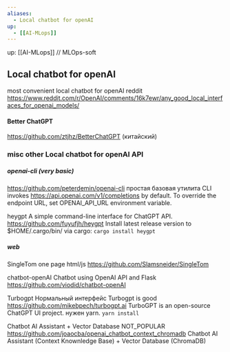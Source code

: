 ```yaml
---
aliases:
  - Local chatbot for openAI
up:
  - [[AI-MLops]]
---
```

up:  [[AI-MLops]]  // MLOps-soft

## Local chatbot for openAI
most convenient local chatbot for openAI reddit
https://www.reddit.com/r/OpenAI/comments/16k7ewr/any_good_local_interfaces_for_openai_models/

#### Better ChatGPT
https://github.com/ztjhz/BetterChatGPT
(китайский)



### misc other  Local chatbot for openAI API
##### openai-cli  (very basic)
https://github.com/peterdemin/openai-cli
простая базовая утилита
CLI invokes https://api.openai.com/v1/completions by default. To override the endpoint URL, set OPENAI_API_URL environment variable.


heygpt
A simple command-line interface for ChatGPT API.
https://github.com/fuyufjh/heygpt
Install latest release version to $HOME/.cargo/bin/ via cargo: `cargo install heygpt`

##### web
SingleTom
one page html/js
https://github.com/Slamsneider/SingleTom


chatbot-openAI
Chatbot using OpenAI API and Flask
https://github.com/viodid/chatbot-openAI


Turbogpt
Нормальный интерфейс
Turbogpt is good https://github.com/mikebpech/turbogpt.ai 
TurboGPT is an open-source ChatGPT UI project. нужен yarn. `yarn install`


Chatbot AI Assistant + Vector Database 
NOT_POPULAR
https://github.com/joaocba/openai_chatbot_context_chromadb
Chatbot AI Assistant (Context Knownledge Base) + Vector Database (ChromaDB)


